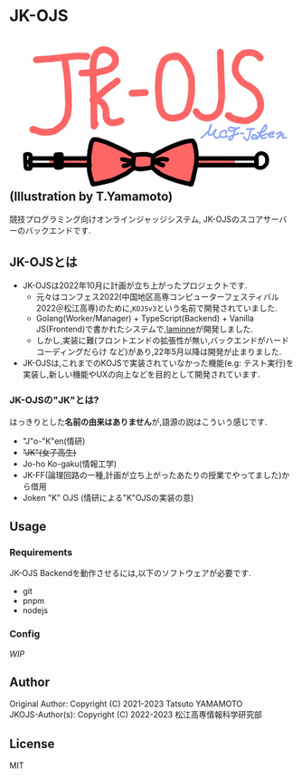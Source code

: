 # JK-OJS
![](./docs/img/jk-ojs.jpg)
(Illustration by T.Yamamoto)
---
競技プログラミング向けオンラインジャッジシステム, JK-OJSのスコアサーバーのバックエンドです.

## JK-OJSとは
- JK-OJSは2022年10月に計画が立ち上がったプロジェクトです.
    - 元々はコンフェス2022(中国地区高専コンピューターフェスティバル2022＠松江高専)のために,`KOJSv3`という名前で開発されていました.
    - Golang(Worker/Manager) + TypeScript(Backend) + Vanilla JS(Frontend)で書かれたシステムで,[laminne](https://github.com/laminne)が開発しました.
    - しかし,実装に難(フロントエンドの拡張性が無い,バックエンドがハードコーディングだらけ など)があり,22年5月以降は開発が止まりました.
- JK-OJSは,これまでのKOJSで実装されていなかった機能(e.g: テスト実行)を実装し,新しい機能やUXの向上などを目的として開発されています.

### JK-OJSの"JK"とは?
はっきりとした**名前の由来はありません**が,語源の説はこういう感じです.
- "J"o-"K"en(情研)
- ~~"JK"(女子高生)~~
- Jo-ho Ko-gaku(情報工学)
- JK-FF(論理回路の一種,計画が立ち上がったあたりの授業でやってました)から借用
- Joken "K" OJS (情研による"K"OJSの実装の意)

## Usage
### Requirements
JK-OJS Backendを動作させるには,以下のソフトウェアが必要です.
- git
- pnpm
- nodejs

### Config
*WIP*

## Author
Original Author: Copyright (C) 2021-2023 Tatsuto YAMAMOTO  
JKOJS-Author(s): Copyright (C) 2022-2023 松江高専情報科学研究部

## License
MIT
